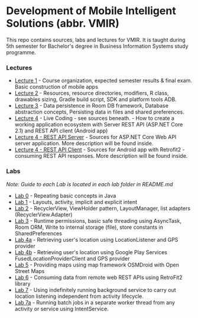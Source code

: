 # Development of Mobile Intelligent Solutions (abbr. VMIR)
This repo contains sources, labs and lectures for VMIR. It is taught during 5th semester for Bachelor's degree in Business Information Systems study programme.

### Lectures
- [Lecture 1](https://github.com/kkui-chi/VMIR/blob/master/Lectures-Prednasky/VMIR-1.pptx) - Course organization, expected semester results & final exam. Basic construction of mobile apps
- [Lecture 2](https://github.com/kkui-chi/VMIR/blob/master/Lectures-Prednasky/VMIR-2.pptx) - Resources, resource directories, modifiers, R class, drawables sizing, Gradle build script, SDK and platform tools ADB.
- [Lecture 3](https://github.com/kkui-chi/VMIR/blob/master/Lectures-Prednasky/VMIR-3.pptx) - Data persistence in Room DB framework, Database abstraction concepts, Persisting data in files and shared preferences.
- [Lecture 4](https://github.com/kkui-chi/VMIR/blob/master/Lectures-Prednasky/VMIR-4.pptx) - Live Coding - see sources beneath. - How to create a working application ecosystem with Server REST API (ASP.NET Core 2.1) and REST API client (Android app)
- [Lecture 4 - REST API Server](https://github.com/kkui-chi/VMIR/blob/master/Lectures-Prednasky/Lecture4_SERVER_ExampleAPIServer) - Sources for ASP.NET Core Web API server application. More description will be found inside.
- [Lecture 4 - REST API Client](https://github.com/kkui-chi/VMIR/blob/master/Lectures-Prednasky/Lecture4_CLIENT_RetroFit2_API_Consuming) - Sources for Android app with Retrofit2 - consuming REST API responses. More description will be found inside.

### Labs
*Note: Guide to each Lab is located in each lab folder in README.md*
- [Lab 0](https://github.com/kkui-chi/VMIR/tree/master/Lab0_java_basic) - Repeating basic concepts in Java
- [Lab 1](https://github.com/kkui-chi/VMIR/tree/master/Lab1_layouts_activities_intents) - Layouts, activity, implicit and explicit intent
- [Lab 2](https://github.com/kkui-chi/VMIR/tree/master/Lab2_RecyclerView) - RecyclerView, ViewHolder pattern, LayoutManager, list adapters (RecyclerView.Adapter)
- [Lab 3](https://github.com/kkui-chi/VMIR/tree/master/Lab3_DataPersistence) - Runtime permissions, basic safe threading using AsyncTask, Room ORM, Write to internal storage (file), store constants in SharedPreferences
- [Lab 4a](https://github.com/kkui-chi/VMIR/tree/master/Lab4a_Location_LocationListener) - Retrieving user's location using LocationListener and GPS provider
- [Lab 4b](https://github.com/kkui-chi/VMIR/tree/master/Lab4b_Location_FusedLocationProviderClient) - Retrieving user's location using Google Play Services FusedLocationProviderClient and GPS provider
- [Lab 5](https://github.com/kkui-chi/VMIR/tree/master/Lab5_Maps_OSMDroid) - Providing maps using map framework OSMDroid with Open Street Maps
- [Lab 6](https://github.com/kkui-chi/VMIR/tree/master/Lab6_RestApiClient_RetroFit2) - Consuming data from remote web REST APIs using RetroFit2 library
- [Lab 7](https://github.com/kkui-chi/VMIR/tree/master/Lab7_BackgroundStickyService_Location) - Using indefinitely running background service to carry out location listening independent from activity lifecycle.
- [Lab 7a](https://github.com/kkui-chi/VMIR/tree/master/Lab7a_IntentService) - Running batch jobs in a separate worker thread from any activity or service using IntentService.
